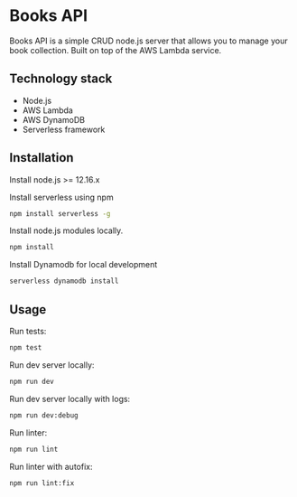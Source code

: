 # Books API

Books API is a simple CRUD node.js server that allows you to manage your book collection. Built on top of the AWS Lambda service.

## Technology stack
* Node.js
* AWS Lambda
* AWS DynamoDB
* Serverless framework


## Installation

Install node.js >= 12.16.x

Install serverless using npm

```bash
npm install serverless -g
```

Install node.js modules locally.

```bash
npm install
```

Install Dynamodb for local development

```bash
serverless dynamodb install
```

## Usage

Run tests:

```bash
npm test
```

Run dev server locally:

```bash
npm run dev
```

Run dev server locally with logs:

```bash
npm run dev:debug
```

Run linter:

```bash
npm run lint
```

Run linter with autofix:

```bash
npm run lint:fix
```


